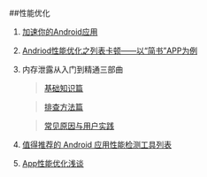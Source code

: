 ##性能优化

1. [加速你的Android应用](http://www.devtf.cn/?p=1097)

2. [Andriod性能优化之列表卡顿——以“简书”APP为例](http://www.jcodecraeer.com/a/anzhuokaifa/androidkaifa/2015/1121/3709.html)

3. 内存泄露从入门到精通三部曲
	
	>[基础知识篇](http://bugly.qq.com/blog/?p=832)

	>[排查方法篇](http://bugly.qq.com/blog/?p=872#rd)

	>[常见原因与用户实践](http://bugly.qq.com/bbs/forum.php?mod=viewthread&tid=125#rd)

4. [值得推荐的 Android 应用性能检测工具列表](http://zhuanlan.zhihu.com/zmywly8866/20416881)

5. [App性能优化浅谈](http://blog.csdn.net/wwj_748/article/details/50322581#rd?sukey=fc78a68049a14bb2db00a1bb1e5ac9607fe367568a49e0c4712b067788e1b40e5041d751884934f530d10d5b3841e573)